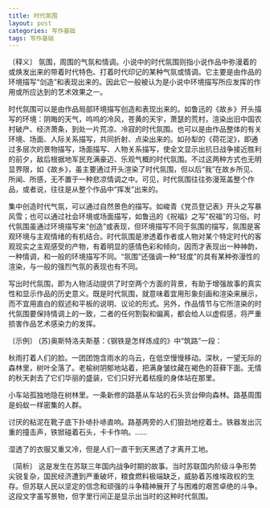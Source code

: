 ```yaml
---
title: 时代氛围
layout: post
categories: 写作基础
tags: 写作基础
---
```


〔释义〕 氛围，周围的气氛和情调。小说中的时代氛围则指小说作品中弥漫着的或焕发出来的带着时代特色、打着时代印记的某种气氛或情调。它主要是由作品的环境描写“剑造”和表现出来的。因此它一般被认为是小说中环境描写所应发挥的作用或所应达到的艺术效果之一。

时代氛围可以是由作品局部环境描写创造和表现出来的。如鲁迅的《故乡》开头描写的环境：阴晦的天气，呜呜的冷风，苍黄的天宇，萧瑟的荒村，渲染出旧中国农村破产、经济萧条，到处一片荒凉、冷寂的时代氛围。也可以是由作品整体的有关环境、场面、人际关系描写，共同折射、点染出来的。如孙犁的《荷花淀》，即通过多层次的景物描写，场面描写、人物关系描写，使全文显示出抗日战争接近胜利的前夕，敌后根据地军民充满豪迈、乐观气概的时代氛围。不过这两种方式也无明显界限，如《故乡》，虽主要通过开头渲染了时代氛围，但以后“我”在故乡所见、所闻、所感，无不置于一种悲凉情调之中。可见，时代氛围往往弥漫笼盖整个作品，或者说，往往是从整个作品中“挥发”出来的。

集中创造时代气氛，可以通过自然景色的描写。如峻青《党员登记表》开头之写暴风雪；也可以通过社会环境或场面描写，如鲁迅的《祝福》之写“祝福”的习俗。时代氛围虽通过环境描写来“创造”或表现，但环境描写不同于氛围的描写，氛围是客观环境与主观情绪的有机结合。时代氛围是渗透着作者或人物对某个特定时代的客观现实之主观感受的产物，有着明显的感情色彩和倾向，因而才表现出一种神韵，一种情调，和一般的环境描写不同。“氛围”还强调一种“轻度”的具有某种弥漫性的渲染，与一般的强烈气氛的表现也有不同。

写出时代氛围，即为人物活动提供了时空两个方面的背景，有助于增强故事的真实性和显示作品的历史意义。既是时代氛围，就意味着宜用形象刻画和渲染来展示，而不宜用直白的叙述和平板的说明、议论的形式。另外，作品情节与它所渲染的时代氛围要保持情调上的一致，二者的任何割裂和偏离，都会给人以虚假感，将严重损害作品艺术感染力的发挥。

〔示例〕 (苏)奥斯特洛夫斯基：《钢铁是怎样炼成的》中“筑路”一段：

秋雨打着人们的脸。一团团饱含雨水的乌云，在低空慢慢移动。深秋，一望无际的森林里，树叶全落了。老榆树阴郁地站着，把满身皱纹藏在褐色的苔藓下面。无情的秋天剥去了它们华丽的盛装，它们只好光着枯瘦的身体站在那里。

小车站孤独地隐在树林里。一条新修的路基从车站的石头货台伸向森林。路基周围是蚂蚁一样密集的人群。

讨厌的粘泥在靴子底下扑哧扑哧直响。路基两旁的人们狠劲地挖着土。铁器发出沉重的撞击声，铁锨碰着石头，卡卡作响。……

湿透了的衣服又重又冷，但是人们一直干到天黑透了才离开工地。

〔简析〕 这是发生在苏联三年国内战争时期的故事。当时苏联国内阶级斗争形势尖锐复杂，国民经济遭到严重破坏，粮食燃料极端缺乏，威胁着苏维埃政权的生存。但苏联人民以坚定的信念和顽强的斗争精神展开了与困难的艰苦卓绝的斗争。这段文字虽写景物，但字里行间正是显示出当时的这种时代氛围。 
